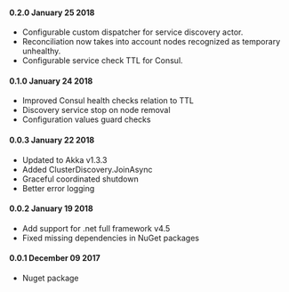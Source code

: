 #### 0.2.0 January 25 2018
* Configurable custom dispatcher for service discovery actor.
* Reconciliation now takes into account nodes recognized as temporary unhealthy.
* Configurable service check TTL for Consul.

#### 0.1.0 January 24 2018
* Improved Consul health checks relation to TTL
* Discovery service stop on node removal
* Configuration values guard checks

#### 0.0.3 January 22 2018
* Updated to Akka v1.3.3
* Added ClusterDiscovery.JoinAsync
* Graceful coordinated shutdown
* Better error logging

#### 0.0.2 January 19 2018
* Add support for .net full framework v4.5
* Fixed missing dependencies in NuGet packages


#### 0.0.1 December 09 2017
* Nuget package
